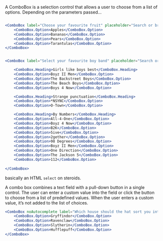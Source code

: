 A ComboBox is a selection control that allows a user to choose from a list of options. Depending on the parameters passed...


```jsx

<ComboBox label="Choose your favourite fruit" placeholder="Search or browse">
    <ComboBox.Option>Apples</ComboBox.Option>
    <ComboBox.Option>Bananas</ComboBox.Option>
    <ComboBox.Option>Pears</ComboBox.Option>
    <ComboBox.Option>Tarantulas</ComboBox.Option>
</ComboBox>
```


```jsx

<ComboBox label="Select your favourite boy band" placeholder="Search or browse" optionHeight={3}>

    <ComboBox.Heading>Girls like boys best</ComboBox.Heading>
    <ComboBox.Option>Boyz II Men</ComboBox.Option>
    <ComboBox.Option>The Backstreet Boys</ComboBox.Option>
    <ComboBox.Option>The Beach Boys</ComboBox.Option>
    <ComboBox.Option>Boys 4 Now</ComboBox.Option>

    <ComboBox.Heading>Strange punctuation</ComboBox.Heading>
    <ComboBox.Option>*NSYNC</ComboBox.Option>
    <ComboBox.Option>O-Town</ComboBox.Option>

    <ComboBox.Heading>By Numbers</ComboBox.Heading>
    <ComboBox.Option>All-4-One</ComboBox.Option>
    <ComboBox.Option>Boyz 4 Now</ComboBox.Option>
    <ComboBox.Option>B2K</ComboBox.Option>
    <ComboBox.Option>5ive</ComboBox.Option>
    <ComboBox.Option>2gether</ComboBox.Option>
    <ComboBox.Option>98 Degrees</ComboBox.Option>
    <ComboBox.Option>Boyz II Men</ComboBox.Option>
    <ComboBox.Option>One Direction</ComboBox.Option>
    <ComboBox.Option>The Jackson 5</ComboBox.Option>
    <ComboBox.Option>112</ComboBox.Option>
    
</ComboBox>
```

basically an HTML `select` on steroids. 

A combo box combines a text field with a pull-down button in a single control. The user can enter a custom value into the field or click the button to choose from a list of predefined values. When the user enters a custom value, it’s not added to the list of choices.

```jsx
<ComboBox noAutocomplete label="Which house should the hat sort you into? 🧙‍♂️" placeholder="Select">
    <ComboBox.Option>Gryffindor</ComboBox.Option>
    <ComboBox.Option>Ravenclaw</ComboBox.Option>
    <ComboBox.Option>Slytherin</ComboBox.Option>
    <ComboBox.Option>Hufflepuff</ComboBox.Option>
</ComboBox>
```

